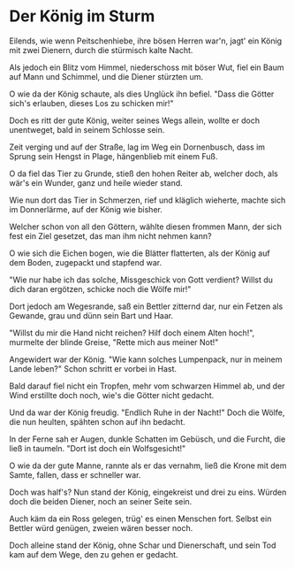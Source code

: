 # Der König im Sturm

Eilends, wie wenn Peitschenhiebe,
ihre bösen Herren war'n,
jagt' ein König mit zwei Dienern,
durch die stürmisch kalte Nacht.

Als jedoch ein Blitz vom Himmel,
niederschoss mit böser Wut,
fiel ein Baum auf Mann und Schimmel,
und die Diener stürzten um.

O wie da der König schaute,
als dies Unglück ihn befiel.
"Dass die Götter sich's erlauben,
dieses Los zu schicken mir!"

Doch es ritt der gute König,
weiter seines Wegs allein,
wollte er doch unentweget,
bald in seinem Schlosse sein.

Zeit verging und auf der Straße,
lag im Weg ein Dornenbusch,
dass im Sprung sein Hengst in Plage,
hängenblieb mit einem Fuß.

O da fiel das Tier zu Grunde,
stieß den hohen Reiter ab,
welcher doch, als wär's ein Wunder,
ganz und heile wieder stand.

Wie nun dort das Tier in Schmerzen,
rief und kläglich wieherte,
machte sich im Donnerlärme,
auf der König wie bisher.

Welcher schon von all den Göttern,
wählte diesen frommen Mann,
der sich fest ein Ziel gesetzet,
das man ihm nicht nehmen kann?

O wie sich die Eichen bogen,
wie die Blätter flatterten,
als der König auf dem Boden,
zugepackt und stapfend war.

"Wie nur habe ich das solche,
Missgeschick von Gott verdient?
Willst du dich daran ergötzen,
schicke noch die Wölfe mir!"

Dort jedoch am Wegesrande,
saß ein Bettler zitternd dar,
nur ein Fetzen als Gewande,
grau und dünn sein Bart und Haar.

"Willst du mir die Hand nicht reichen?
Hilf doch einem Alten hoch!",
murmelte der blinde Greise,
"Rette mich aus meiner Not!"

Angewidert war der König.
"Wie kann solches Lumpenpack,
nur in meinem Lande leben?"
Schon schritt er vorbei in Hast.

Bald darauf fiel nicht ein Tropfen,
mehr vom schwarzen Himmel ab,
und der Wind erstillte doch noch,
wie's die Götter nicht gedacht.

Und da war der König freudig.
"Endlich Ruhe in der Nacht!"
Doch die Wölfe, die nun heulten,
spähten schon auf ihn bedacht.

In der Ferne sah er Augen,
dunkle Schatten im Gebüsch,
und die Furcht, die ließ in taumeln.
"Dort ist doch ein Wolfsgesicht!"

O wie da der gute Manne,
rannte als er das vernahm,
ließ die Krone mit dem Samte,
fallen, dass er schneller war.

Doch was half's? Nun stand der König,
eingekreist und drei zu eins.
Würden doch die beiden Diener,
noch an seiner Seite sein.

Auch käm da ein Ross gelegen,
trüg' es einen Menschen fort.
Selbst ein Bettler würd genügen,
zweien wären besser noch.

Doch alleine stand der König,
ohne Schar und Dienerschaft,
und sein Tod kam auf dem Wege,
den zu gehen er gedacht.